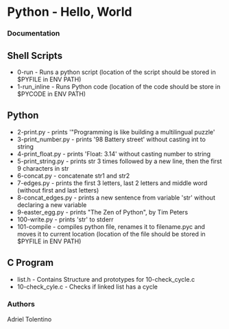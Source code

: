 # Python - Hello, World

### Documentation

## Shell Scripts
- 0-run - Runs a python script (location of the script should be stored in $PYFILE in ENV PATH)
- 1-run_inline - Runs Python code (location of the code should be store in $PYCODE in ENV PATH)

## Python
- 2-print.py - prints '\"Programming is like building a multilingual puzzle'
- 3-print_number.py - prints '98 Battery street' without casting int to string
- 4-print_float.py - prints 'Float: 3.14' without casting number to string
- 5-print_string.py - prints str 3 times followed by a new line, then the first 9 characters in str
- 6-concat.py - concatenate str1 and str2
- 7-edges.py - prints the first 3 letters, last 2 letters and middle word (without first and last letters)
- 8-concat_edges.py - prints a new sentence from variable 'str' without declaring a new variable
- 9-easter_egg.py - prints "The Zen of Python", by Tim Peters
- 100-write.py - prints 'str' to stderr
- 101-compile - compiles python file, renames it to filename.pyc and moves it to current location (location of the file should be stored in $PYFILE in ENV PATH)

## C Program
- list.h - Contains Structure and prototypes for 10-check_cycle.c
- 10-check_cyle.c - Checks if linked list has a cycle

### Authors
Adriel Tolentino
